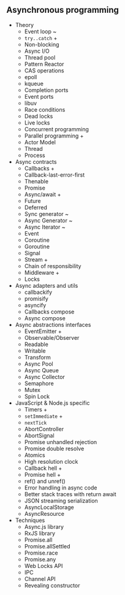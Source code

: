 ## Asynchronous programming

- Theory
  - Event loop ~
  - `try..catch` +
  - Non-blocking
  - Async I/O
  - Thread pool
  - Pattern Reactor
  - CAS operations
  - epoll
  - kqueue
  - Completion ports
  - Event ports
  - libuv
  - Race conditions
  - Dead locks
  - Live locks
  - Concurrent programming
  - Parallel programming +
  - Actor Model
  - Thread
  - Process
- Async contracts
  - Callbacks +
  - Callback-last-error-first
  - Thenable
  - Promise
  - Async/await +
  - Future
  - Deferred
  - Sync generator ~
  - Async Generator ~
  - Async Iterator ~
  - Event
  - Coroutine
  - Goroutine
  - Signal
  - Stream +
  - Chain of responsibility
  - Middleware +
  - Locks
- Async adapters and utils
  - callbackify
  - promisify
  - asyncify
  - Callbacks compose
  - Async compose
- Async abstractions interfaces
  - EventEmitter +
  - Observable/Observer
  - Readable
  - Writable
  - Transform
  - Async Pool
  - Async Queue
  - Async Collector
  - Semaphore
  - Mutex
  - Spin Lock
- JavaScript & Node.js specific
  - Timers +
  - `setImmediate` +
  - `nextTick`
  - AbortController
  - AbortSignal
  - Promise unhandled rejection
  - Promise double resolve
  - Atomics
  - High resolution clock
  - Callback hell +
  - Promise hell +
  - ref() and unref()
  - Error handling in async code
  - Better stack traces with return await
  - JSON streaming serialization
  - AsyncLocalStorage
  - AsyncResource
- Techniques
  - Async.js library
  - RxJS library
  - Promise.all
  - Promise.allSettled
  - Promise.race
  - Promise.any
  - Web Locks API
  - IPC
  - Channel API
  - Revealing constructor
